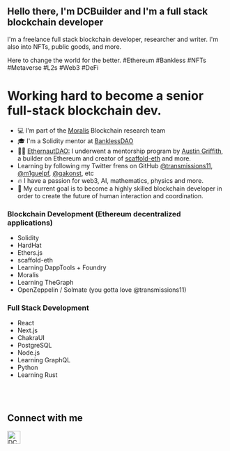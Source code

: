 ## Hello there, I'm DCBuilder and I'm a full stack blockchain developer

I'm a freelance full stack blockchain developer, researcher and writer. I'm also into NFTs, public goods, and more.

Here to change the world for the better. #Ethereum #Bankless #NFTs #Metaverse #L2s #Web3 #DeFi

# Working hard to become a senior full-stack blockchain dev.  

- 💻 I'm part of the [Moralis](https://moralis.io/) Blockchain research team
- 🎓 I'm a Solidity mentor at <a href="https://twitter.com/banklessDAO">BanklessDAO</a>
- 👨‍💻 <a href="https://twitter.com/EthernautDAO">EthernautDAO:</a> I underwent a mentorship program by <a href="https://twitter.com/austingriffith">Austin Griffith</a>, a builder on Ethereum and creator of <a href="https://github.com/austintgriffith/scaffold-eth">scaffold-eth</a> and more.
- Learning by following my Twitter frens on GitHub [@transmissions11](https://twitter.com/transmissions11), [@m1guelpf](https://twitter.com/m1guelpf), [@gakonst](https://twitter.com/gakonst), etc
- 🔥 I have a passion for web3, AI, mathematics, physics and more.
- 🎯 My current goal is to become a highly skilled blockchain developer in order to create the future of human interaction and coordination.

### Blockchain Development (Ethereum decentralized applications)

- Solidity
- HardHat
- Ethers.js
- scaffold-eth
- Learning DappTools + Foundry
- Moralis
- Learning TheGraph
- OpenZeppelin / Solmate (you gotta love @transmissions11)

### Full Stack Development

- React
- Next.js
- ChakraUI
- PostgreSQL
- Node.js
- Learning GraphQL
- Python
- Learning Rust

<br />

<br /> 

[twitter]: https://twitter.com/DCbuild3r 

## Connect with me

[<img align="left" alt="DCBuilder | Twitter" width="30px" src="https://cdn.jsdelivr.net/npm/simple-icons@v3/icons/twitter.svg" />][twitter]
